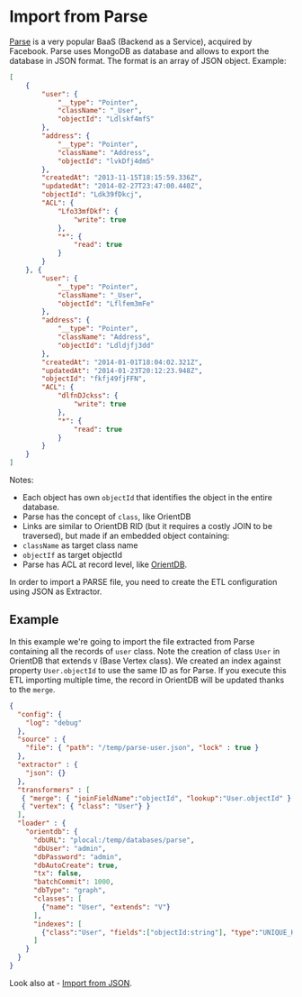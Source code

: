 # Import from Parse

[Parse](https://parse.com/) is a very popular BaaS (Backend as a Service), acquired by Facebook. Parse uses MongoDB as database and allows to export the database in JSON format. The format is an array of JSON object. Example:

```json
[
    {
        "user": {
            "__type": "Pointer",
            "className": "_User",
            "objectId": "Ldlskf4mfS"
        },
        "address": {
            "__type": "Pointer",
            "className": "Address",
            "objectId": "lvkDfj4dmS"
        },
        "createdAt": "2013-11-15T18:15:59.336Z",
        "updatedAt": "2014-02-27T23:47:00.440Z",
        "objectId": "Ldk39fDkcj",
        "ACL": {
            "Lfo33mfDkf": {
                "write": true
            },
            "*": {
                "read": true
            }
        }
    }, {
        "user": {
            "__type": "Pointer",
            "className": "_User",
            "objectId": "Lflfem3mFe"
        },
        "address": {
            "__type": "Pointer",
            "className": "Address",
            "objectId": "Ldldjfj3dd"
        },
        "createdAt": "2014-01-01T18:04:02.321Z",
        "updatedAt": "2014-01-23T20:12:23.948Z",
        "objectId": "fkfj49fjFFN",
        "ACL": {
            "dlfnDJckss": {
                "write": true
            },
            "*": {
                "read": true
            }
        }
    }
]
```

Notes:
- Each object has own `objectId` that identifies the object in the entire database.
- Parse has the concept of `class`, like OrientDB
- Links are similar to OrientDB RID (but it requires a costly JOIN to be traversed), but made if an embedded object containing:
 - `className` as target class name
 - `objectIf` as target objectId
- Parse has ACL at record level, like [OrientDB](http://www.orientechnologies.com/docs/last/orientdb.wiki/Security.html#record-level-security).

In order to import a PARSE file, you need to create the ETL configuration using JSON as Extractor.

## Example
In this example we're going to import the file extracted from Parse containing all the records of `user` class. Note the creation of class `User` in OrientDB that extends `V` (Base Vertex class). We created an index against property `User.objectId` to use the same ID as for Parse. If you execute this ETL importing multiple time, the record in OrientDB will be updated thanks to the `merge`.

```json
{
  "config": {
    "log": "debug"
  },
  "source" : {
    "file": { "path": "/temp/parse-user.json", "lock" : true }
  },
  "extractor" : {
    "json": {}
  },
  "transformers" : [
   { "merge": { "joinFieldName":"objectId", "lookup":"User.objectId" } },
   { "vertex": { "class": "User"} }
  ],
  "loader" : {
    "orientdb": {
      "dbURL": "plocal:/temp/databases/parse",
      "dbUser": "admin",
      "dbPassword": "admin",
      "dbAutoCreate": true,
      "tx": false,
      "batchCommit": 1000,
      "dbType": "graph",
      "classes": [
        {"name": "User", "extends": "V"}
      ],      
      "indexes": [
        {"class":"User", "fields":["objectId:string"], "type":"UNIQUE_HASH_INDEX" }
      ]
    }
  }
}

```

Look also at - [Import from JSON](Import-from-JSON.md).

